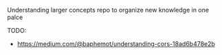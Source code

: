 Understanding larger concepts repo to organize new knowledge in one palce


TODO: 
- https://medium.com/@baphemot/understanding-cors-18ad6b478e2b